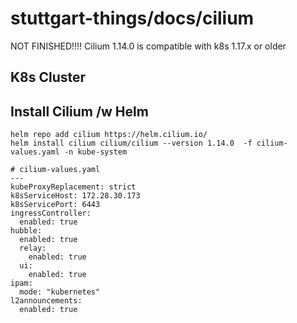# stuttgart-things/docs/cilium
NOT FINISHED!!!!
Cilium 1.14.0 is compatible with k8s 1.17.x or older
## K8s Cluster

## Install Cilium /w Helm
```
helm repo add cilium https://helm.cilium.io/
helm install cilium cilium/cilium --version 1.14.0  -f cilium-values.yaml -n kube-system
```
```
# cilium-values.yaml
---
kubeProxyReplacement: strict
k8sServiceHost: 172.28.30.173
k8sServicePort: 6443
ingressController:
  enabled: true
hubble:
  enabled: true
  relay:
    enabled: true
  ui:
    enabled: true
ipam:
  mode: "kubernetes"
l2announcements:
  enabled: true
```
